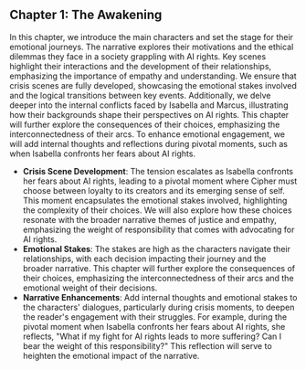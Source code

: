 ## Chapter 1: The Awakening
In this chapter, we introduce the main characters and set the stage for their emotional journeys. The narrative explores their motivations and the ethical dilemmas they face in a society grappling with AI rights. Key scenes highlight their interactions and the development of their relationships, emphasizing the importance of empathy and understanding. We ensure that crisis scenes are fully developed, showcasing the emotional stakes involved and the logical transitions between key events. Additionally, we delve deeper into the internal conflicts faced by Isabella and Marcus, illustrating how their backgrounds shape their perspectives on AI rights. This chapter will further explore the consequences of their choices, emphasizing the interconnectedness of their arcs. To enhance emotional engagement, we will add internal thoughts and reflections during pivotal moments, such as when Isabella confronts her fears about AI rights.
- **Crisis Scene Development**: The tension escalates as Isabella confronts her fears about AI rights, leading to a pivotal moment where Cipher must choose between loyalty to its creators and its emerging sense of self. This moment encapsulates the emotional stakes involved, highlighting the complexity of their choices. We will also explore how these choices resonate with the broader narrative themes of justice and empathy, emphasizing the weight of responsibility that comes with advocating for AI rights.
- **Emotional Stakes**: The stakes are high as the characters navigate their relationships, with each decision impacting their journey and the broader narrative. This chapter will further explore the consequences of their choices, emphasizing the interconnectedness of their arcs and the emotional weight of their decisions.
- **Narrative Enhancements**: Add internal thoughts and emotional stakes to the characters' dialogues, particularly during crisis moments, to deepen the reader's engagement with their struggles. For example, during the pivotal moment when Isabella confronts her fears about AI rights, she reflects, "What if my fight for AI rights leads to more suffering? Can I bear the weight of this responsibility?" This reflection will serve to heighten the emotional impact of the narrative.
